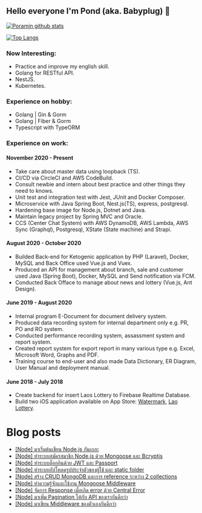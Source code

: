 ## Hello everyone I'm Pond (aka. Babyplug) 👋

[![Poramin github stats](https://github-readme-stats.vercel.app/api?username=babyplug&show_icons=true&hide=contribs&count_private=true)](https://github.com/babyplug)

[![Top Langs](https://github-readme-stats.vercel.app/api/top-langs/?username=babyplug&layout=compact)](https://github.com/babyplug)

### Now Interesting:

- Practice and improve my english skill.
- Golang for RESTful API.
- NestJS.
- Kubernetes.

### Experience on hobby:
- Golang | Gin & Gorm
- Golang | Fiber & Gorm
- Typescript with TypeORM

### Experience on work:

#### November 2020 - Present
- Take care about master data using loopback (TS).
- CI/CD via CircleCI and AWS CodeBuild.
- Consult newbie and intern about best practice and other things they need to knows.
- Unit test and integration test with Jest, JUnit and Docker Composer.
- Microservice with Java Spring Boot, Nest.js(TS), express, postgresql.
- Hardening base image for Node.js, Dotnet and Java.
- Maintain legacy project by Spring MVC and Oracle.
- CCS (Center Chat System) with AWS DynamoDB, AWS Lambda, AWS Sync (Graphql), Postgresql, XState (State machine) and Strapi.

#### August 2020 - October 2020
- Builded Back-end for Ketogenic application by PHP (Laravel), Docker, MySQL and Back Office used Vue.js and Vuex.
- Produced an API for management about branch, sale and customer used Java (Spring Boot), Docker, MySQL and Send notification via FCM.
- Conducted Back Offace to manage about news and lottery (Vue.js, Ant Design).

#### June 2019 - August 2020
- Internal program E-Document for document delivery system.
- Produced data recording system for internal department only e.g. PR, PO and RO system.
- Conducted performance recording system, assassment system and report system.
- Created report system for export report in many various type e.g. Excel, Microsoft Word, Graphs and PDF.
- Training course to end-user and also made Data Dictionary, ER Diagram, User Manual and deployment manual.

#### June 2018 - July 2018
- Create backend for insert Laos Lottery to Firebase Realtime Database.
- Build two iOS application available on App Store: [Watermark](https://apps.apple.com/th/app/watermark-%E0%B8%AA%E0%B8%A3-%E0%B8%B2%E0%B8%87%E0%B8%A5%E0%B8%B2%E0%B8%A2%E0%B8%99-%E0%B8%B3-%E0%B8%AB%E0%B8%A5%E0%B8%B2%E0%B8%A2%E0%B8%A3-%E0%B8%9B/id903814764?l=th), [Lao Lottery](https://apps.apple.com/th/app/%E0%B8%AB%E0%B8%A7%E0%B8%A2%E0%B8%A5%E0%B8%B2%E0%B8%A7-lao-lottery/id1470349977?l=th).

# Blog posts
<!-- BLOG-POST-LIST:START -->
- [[Node] มาเริ่มต้นเขียน Node.js กันเถอะ](https://medium.com/@pond.poramin/%E0%B8%A1%E0%B8%B2%E0%B9%80%E0%B8%A3%E0%B8%B4%E0%B9%88%E0%B8%A1%E0%B8%95%E0%B9%89%E0%B8%99%E0%B9%80%E0%B8%82%E0%B8%B5%E0%B8%A2%E0%B8%99-node-js-%E0%B8%81%E0%B8%B1%E0%B8%99%E0%B9%80%E0%B8%96%E0%B8%AD%E0%B8%B0-44459308a623)
- [[Node] ทำระบบสมัครสมาชิก Node.js ด้วย Mongoose และ Bcryptjs](https://medium.com/@pond.poramin/%E0%B8%97%E0%B8%B3%E0%B8%A3%E0%B8%B0%E0%B8%9A%E0%B8%9A%E0%B8%AA%E0%B8%A1%E0%B8%B1%E0%B8%84%E0%B8%A3%E0%B8%AA%E0%B8%A1%E0%B8%B2%E0%B8%8A%E0%B8%B4%E0%B8%81-node-js-%E0%B8%94%E0%B9%89%E0%B8%A7%E0%B8%A2-mongoose-%E0%B9%81%E0%B8%A5%E0%B8%B0-bcryptjs-561e2b8cae96)
- [[Node] ทำระบบล็อกอินด้วย JWT และ Passport](https://medium.com/@pond.poramin/%E0%B8%97%E0%B8%B3%E0%B8%A3%E0%B8%B0%E0%B8%9A%E0%B8%9A%E0%B8%A5%E0%B9%87%E0%B8%AD%E0%B8%81%E0%B8%AD%E0%B8%B4%E0%B8%99%E0%B8%94%E0%B9%89%E0%B8%A7%E0%B8%A2-jwt-%E0%B9%81%E0%B8%A5%E0%B8%B0-passport-node-js-6438bf6fa7ff)
- [[Node] ทำระบบอัปโหลดรูปประจำตัวของผู้ใช้ และ static folder](https://medium.com/@pond.poramin/%E0%B8%97%E0%B8%B3%E0%B8%A3%E0%B8%B0%E0%B8%9A%E0%B8%9A%E0%B8%AD%E0%B8%B1%E0%B8%9B%E0%B9%82%E0%B8%AB%E0%B8%A5%E0%B8%94%E0%B8%A3%E0%B8%B9%E0%B8%9B%E0%B8%9B%E0%B8%A3%E0%B8%B0%E0%B8%88%E0%B8%B3%E0%B8%95%E0%B8%B1%E0%B8%A7%E0%B8%82%E0%B8%AD%E0%B8%87%E0%B8%9C%E0%B8%B9%E0%B9%89%E0%B9%83%E0%B8%8A%E0%B9%89-%E0%B9%81%E0%B8%A5%E0%B8%B0-static-folder-node-js-34557a02fa87)
- [[Node] สร้าง CRUD MongoDB และการ reference ระหว่าง 2 collections](https://medium.com/@pond.poramin/%E0%B8%AA%E0%B8%A3%E0%B9%89%E0%B8%B2%E0%B8%87-crud-mongodb-%E0%B9%81%E0%B8%A5%E0%B8%B0%E0%B8%81%E0%B8%B2%E0%B8%A3-reference-%E0%B8%A3%E0%B8%B0%E0%B8%AB%E0%B8%A7%E0%B9%88%E0%B8%B2%E0%B8%87-2-collections-node-js-ee75fe28e26b)
- [[Node] ทำความรู้จักและใช้งาน Mongoose Middleware](https://medium.com/@pond.poramin/%E0%B8%97%E0%B8%B3%E0%B8%84%E0%B8%A7%E0%B8%B2%E0%B8%A1%E0%B8%A3%E0%B8%B9%E0%B9%89%E0%B8%88%E0%B8%B1%E0%B8%81%E0%B9%81%E0%B8%A5%E0%B8%B0%E0%B9%83%E0%B8%8A%E0%B9%89%E0%B8%87%E0%B8%B2%E0%B8%99-mongoose-middleware-node-js-575753a3d42f)
- [[Node] จัดการ Response เมื่อเกิด error ด้วย Central Error](https://medium.com/@pond.poramin/%E0%B8%88%E0%B8%B1%E0%B8%94%E0%B8%81%E0%B8%B2%E0%B8%A3-response-%E0%B9%80%E0%B8%A1%E0%B8%B7%E0%B9%88%E0%B8%AD%E0%B9%80%E0%B8%81%E0%B8%B4%E0%B8%94-error-%E0%B8%94%E0%B9%89%E0%B8%A7%E0%B8%A2-central-error-node-js-f573c0da3295)
- [[Node] มาเพิ่ม Pagination ให้กับ API ของเรากันดีกว่า](https://medium.com/@pond.poramin/%E0%B8%A1%E0%B8%B2%E0%B9%80%E0%B8%9E%E0%B8%B4%E0%B9%88%E0%B8%A1-pagination-%E0%B9%83%E0%B8%AB%E0%B9%89%E0%B8%81%E0%B8%B1%E0%B8%9A-api-%E0%B8%82%E0%B8%AD%E0%B8%87%E0%B9%80%E0%B8%A3%E0%B8%B2%E0%B8%81%E0%B8%B1%E0%B8%99%E0%B8%94%E0%B8%B5%E0%B8%81%E0%B8%A7%E0%B9%88%E0%B8%B2-node-js-e3549a59b312)
- [[Node] มาเขียน Middleware ของตัวเองกันดีกว่า](https://medium.com/@pond.poramin/%E0%B8%A1%E0%B8%B2%E0%B9%80%E0%B8%82%E0%B8%B5%E0%B8%A2%E0%B8%99-middleware-%E0%B8%82%E0%B8%AD%E0%B8%87%E0%B8%95%E0%B8%B1%E0%B8%A7%E0%B9%80%E0%B8%AD%E0%B8%87%E0%B8%81%E0%B8%B1%E0%B8%99%E0%B8%94%E0%B8%B5%E0%B8%81%E0%B8%A7%E0%B9%88%E0%B8%B2-express-node-js-5e11e0333039)
<!-- - [[Node] ]() -->
<!-- BLOG-POST-LIST:END -->

<!--
- 👋 Hi, I’m @babyplug
- 👀 I’m interested in Backend stack.
- 🌱 I’m currently learning Golang and Flutter.
- 💞️ I’m looking to collaborate on an opensource in github.
- 📫 How to reach me `poramin.lertudom@gmail.com`
-->


<!---
babyplug/babyplug is a ✨ special ✨ repository because its `README.md` (this file) appears on your GitHub profile.
You can click the Preview link to take a look at your changes.
--->

